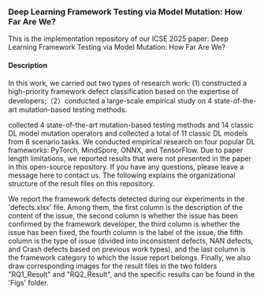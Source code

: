 ### Deep Learning Framework Testing via Model Mutation: How Far Are We?

This is the implementation repository of our ICSE 2025 paper:  Deep Learning Framework Testing via Model Mutation: How Far Are We?

#### Description ####

In this work, we carried out two types of research work: (1) constructed a high-priority framework defect classification based on the expertise of developers;（2）conducted a large-scale empirical study on 4 state-of-the-art mutation-based testing methods.

collected 4 state-of-the-art mutation-based testing methods and 14 classic DL model mutation operators and collected a total of 11 classic DL models from 8 scenario tasks. 
We conducted empirical research on four popular DL frameworks: PyTorch, MindSpore, ONNX, and TensorFlow. Due to paper length limitations, 
we reported results that were not presented in the paper in this open-source repository. If you have any questions, please leave a message here to contact us. 
The following explains the organizational structure of the result files on this repository.


We report the framework defects detected during our experiments in the 'defects.xlsx' file. Among them, the first column is the description of the content of the issue, the second column is whether the issue has been confirmed by the framework developer, the third column is whether the issue has been fixed, the fourth column is the label of the issue, the fifth column is the type of issue (divided into inconsistent defects, NAN defects, and Crash defects based on previous work types), and the last column is the framework category to which the issue report belongs. Finally, we also draw corresponding images for the result files in the two folders "RQ1_Result" and "RQ2_Result", and the specific results can be found in the 'Figs' folder.



